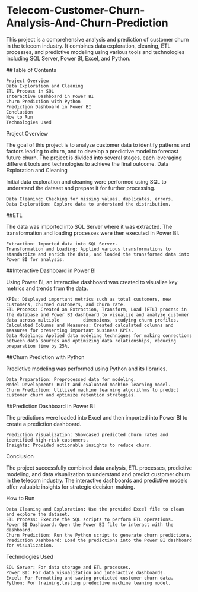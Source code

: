 # Telecom-Customer-Churn-Analysis-And-Churn-Prediction

This project is a comprehensive analysis and prediction of customer churn in the telecom industry. It combines data exploration, cleaning, ETL processes, and predictive modeling using various tools and technologies including SQL Server, Power BI, Excel, and Python.

##Table of Contents

    Project Overview
    Data Exploration and Cleaning
    ETL Process in SQL
    Interactive Dashboard in Power BI
    Churn Prediction with Python
    Prediction Dashboard in Power BI
    Conclusion
    How to Run
    Technologies Used

Project Overview

The goal of this project is to analyze customer data to identify patterns and factors leading to churn, and to develop a predictive model to forecast future churn. The project is divided into several stages, each leveraging different tools and technologies to achieve the final outcome.
Data Exploration and Cleaning

Initial data exploration and cleaning were performed using SQL to understand the dataset and prepare it for further processing.

    Data Cleaning: Checking for missing values, duplicates, errors.
    Data Exploration: Explore data to understand the distribution.

##ETL

The data was imported into SQL Server where it was extracted. The transformation and loading processes were then executed in Power BI.

    Extraction: Imported data into SQL Server.
    Transformation and Loading: Applied various transformations to standardize and enrich the data, and loaded the transformed data into Power BI for analysis.

##Interactive Dashboard in Power BI

Using Power BI, an interactive dashboard was created to visualize key metrics and trends from the data.

    KPIs: Displayed important metrics such as total customers, new customers, churned customers, and churn rate.
    ETL Process: Created an Extraction, Transform, Load (ETL) process in the database and Power BI dashboard to visualize and analyze customer data across multiple         dimensions, studying churn profiles.
    Calculated Columns and Measures: Created calculated columns and measures for presenting important business KPIs.
    Data Modeling: Applied data modeling techniques for making connections between data sources and optimizing data relationships, reducing preparation time by 25%.

##Churn Prediction with Python

Predictive modeling was performed using Python and its libraries.
    
    Data Preparation: Preprocessed data for modeling.
    Model Development: Built and evaluated machine learning model.
    Churn Prediction: Utilized machine learning algorithms to predict customer churn and optimize retention strategies.

##Prediction Dashboard in Power BI

The predictions were loaded into Excel and then imported into Power BI to create a prediction dashboard.

    Prediction Visualization: Showcased predicted churn rates and identified high-risk customers.
    Insights: Provided actionable insights to reduce churn.

Conclusion

The project successfully combined data analysis, ETL processes, predictive modeling, and data visualization to understand and predict customer churn in the telecom industry. The interactive dashboards and predictive models offer valuable insights for strategic decision-making.

How to Run

    Data Cleaning and Exploration: Use the provided Excel file to clean and explore the dataset.
    ETL Process: Execute the SQL scripts to perform ETL operations.
    Power BI Dashboard: Open the Power BI file to interact with the dashboard.
    Churn Prediction: Run the Python script to generate churn predictions.
    Prediction Dashboard: Load the predictions into the Power BI dashboard for visualization.

Technologies Used

    SQL Server: For data storage and ETL processes.
    Power BI: For data visualization and interactive dashboards.
    Excel: For Formatting and saving predicted customer churn data.
    Python: For training,testing predective machine leaning model.
